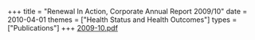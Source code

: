 +++
title = "Renewal In Action, Corporate Annual Report 2009/10"
date = 2010-04-01
themes = ["Health Status and Health Outcomes"]
types = ["Publications"]
+++
[2009-10.pdf](/files/2009-10.pdf)
